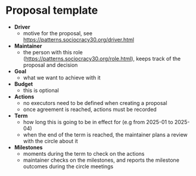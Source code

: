 # Proposal template
- **Driver**
  - motive for the proposal, see https://patterns.sociocracy30.org/driver.html
- **Maintainer**
  - the person with this role (https://patterns.sociocracy30.org/role.html), keeps track of the proposal and decision
- **Goal**
  - what we want to achieve with it
- **Budget**
  - this is optional
- **Actions**
  - no executors need to be defined when creating a proposal
  - once agreement is reached, actions must be recorded
- **Term**
  - how long this is going to be in effect for (e.g from 2025-01 to 2025-04)
  - when the end of the term is reached, the maintainer plans a review with the circle about it
- **Milestones**
  - moments during the term to check on the actions
  - maintainer checks on the milestones, and reports the milestone outcomes during the circle meetings 
